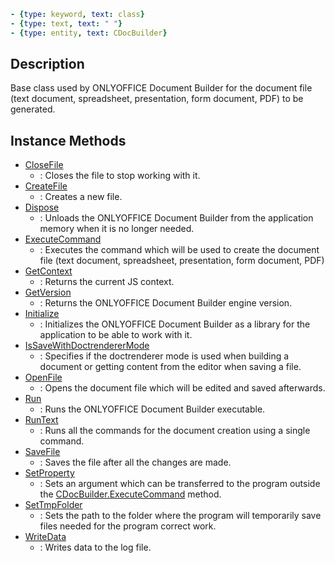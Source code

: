 ```yml signature
- {type: keyword, text: class}
- {type: text, text: " "}
- {type: entity, text: CDocBuilder}
```

## Description

Base class used by ONLYOFFICE Document Builder for the document file (text document, spreadsheet, presentation, form document, PDF) to be generated.

## Instance Methods

<references>

- [CloseFile](CloseFile/index.md)
  - : Closes the file to stop working with it.
- [CreateFile](CreateFile/index.md)
  - : Creates a new file.
- [Dispose](Dispose/index.md)
  - : Unloads the ONLYOFFICE Document Builder from the application memory when it is no longer needed.
- [ExecuteCommand](ExecuteCommand/index.md)
  - : Executes the command which will be used to create the document file (text document, spreadsheet, presentation, form document, PDF)
- [GetContext](GetContext/index.md)
  - : Returns the current JS context.
- [GetVersion](GetVersion/index.md)
  - : Returns the ONLYOFFICE Document Builder engine version.
- [Initialize](Initialize/index.md)
  - : Initializes the ONLYOFFICE Document Builder as a library for the application to be able to work with it.
- [IsSaveWithDoctrendererMode](IsSaveWithDoctrendererMode/index.md)
  - : Specifies if the doctrenderer mode is used when building a document or getting content from the editor when saving a file.
- [OpenFile](OpenFile/index.md)
  - : Opens the document file which will be edited and saved afterwards.
- [Run](Run/index.md)
  - : Runs the ONLYOFFICE Document Builder executable.
- [RunText](RunText/index.md)
  - : Runs all the commands for the document creation using a single command.
- [SaveFile](SaveFile/index.md)
  - : Saves the file after all the changes are made.
- [SetProperty](SetProperty/index.md)
  - : Sets an argument which can be transferred to the program outside the [CDocBuilder.ExecuteCommand](ExecuteCommand/index.md) method.
- [SetTmpFolder](SetTmpFolder/index.md)
  - : Sets the path to the folder where the program will temporarily save files needed for the program correct work.
- [WriteData](WriteData/index.md)
  - : Writes data to the log file.

</references>
